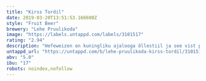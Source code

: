```yaml
---
title: "Kirss Tordil"
date: 2019-03-20T13:51:53.166600Z
style: "Fruit Beer"
brewery: "Lehe Pruulikoda"
image: "https://labels.untappd.com/labels/3101517"
rating: "2.94"
description: "Hefeweizen on kuningliku ajalooga õllestiil ja see vist pelutabki stiilidega katsetajad eemale. Sellest on natuke kahju, sest tegemist on väga erilise ja põneva õllega. Meie otsustasime selle uhke õlle segada seljatäie Morello kirssidega. Tulemuseks on sügavpunane ja pisut hägune õlu kus saavad kokku ajaline ja ajatu, et üksteis täiendades päris uusi ja põnevaid elamusi luua."
untappd_url: "https://untappd.com/b/lehe-pruulikoda-kirss-tordil/3101517"
abv: "5.0"
ibu: "17"
robots: noindex,nofollow
---
```

